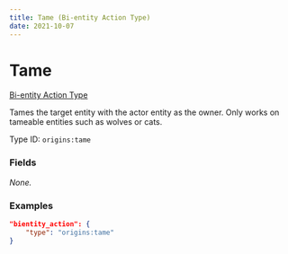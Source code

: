 ```yaml
---
title: Tame (Bi-entity Action Type)
date: 2021-10-07
---
```


# Tame

[Bi-entity Action Type](../bientity_action_types.md)

Tames the target entity with the actor entity as the owner. Only works on tameable entities such as wolves or cats.

Type ID: `origins:tame`


### Fields

_None._


### Examples

```json
"bientity_action": {
    "type": "origins:tame"
}
```
